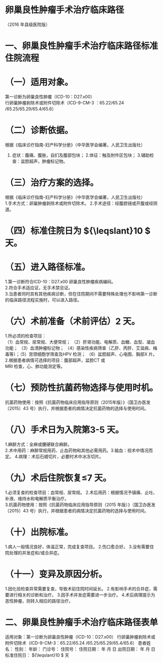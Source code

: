 # 卵巢良性肿瘤手术治疗临床路径  
（2016 年县级医院版）  
# 一、卵巢良性肿瘤手术治疗临床路径标准住院流程  
# （一）适用对象。  
第一诊断为卵巢良性肿瘤（ICD-10：D27.x00）  
行卵巢肿瘤剥除术或附件切除术（ICD-9-CM-3 ：65.22/65.24 /65.25/65.29/65.4/65.6）  
# （二）诊断依据。  
根据《临床诊疗指南-妇产科学分册》（中华医学会编著，人民卫生出版社）  
1. 症状：腹痛、腹胀，自扪及腹部包块； 2.体征：触及附件区包块； 3.辅助检查：盆腔超声，肿瘤标记物。  
# （三）治疗方案的选择。  
根据《临床诊疗指南-妇产科学分册》（中华医学会编著，人民卫生出版社）  
1.手术方式：卵巢肿瘤剥除术或附件切除术。 2.手术途径：经腹腔镜或开腹或经阴道。  
# （四）标准住院日为 ${\leqslant}10 $ 天。  
# （五）进入路径标准。  
1.第一诊断符合ICD-10：D27.x00 卵巢良性肿瘤疾病编码。  
2.符合手术适应证，无手术禁忌证。  
3.当患者同时具有其他疾病诊断，但在住院期间不需要特殊处理也不影响第一诊断的临床路径流程实施时，可以进入路径。  
# （六）术前准备（术前评估）2 天。  
1.所必须的检查项目：  
（1）血常规、尿常规、大便常规； （2）肝肾功能、电解质、血糖、血型、凝血功能； （3）血清肿瘤标记物； （4）感染性疾病筛查（乙肝、丙肝、艾滋病、梅毒等）；（5）宫颈细胞学筛查及HPV 检测； （6）盆腔超声、心电图、胸部X 片。 2.根据患者病情可选择的项目：腹部超声，盆腔CT 或  
MRI 检查，心、肺功能测定等。  
# （七）预防性抗菌药物选择与使用时机。  
抗菌药物使用：按照《抗菌药物临床应用指导原则（2015年版）》（国卫办医发〔2015〕43 号）执行，并根据患者的病情决定抗菌药物的选择与使用时间。  
# （八）手术日为入院第3-5 天。  
1.麻醉方式：全麻或腰硬联合麻醉。  
2.术中用药：麻醉常规用药、止血药物和其他必需用药。3.输血：视术中情况而定。 4.病理：术后石蜡切片，必要时术中冰冻切片。  
# （九）术后住院恢复≤7 天。  
1.必须复查的检查项目：血常规、尿常规。 2.术后用药：根据情况予镇痛、止吐、补液、维持水和电解质平衡治疗。  
3.抗菌药物使用：按照《抗菌药物临床应用指导原则（2015 年版）》（国卫办医发〔2015〕43 号）执行，并根据患者的病情决定抗菌药物的选择与使用时间。  
# （十）出院标准。  
1.病人一般情况良好，体温正常，完成复查项目。 2.伤口愈合好。 3.没有需要住院处理的并发症和/或合并症。  
# （十一）变异及原因分析。  
1.因化验检查异常需要复查，导致术前住院时间延长。 2.有影响手术的合并症，需要进行相关的诊断和治疗。 3.因手术并发症需要进一步治疗。 4.术后病理提示为恶性肿瘤，则转入相应的路径治疗。  
# 二、卵巢良性肿瘤手术治疗临床路径表单  
适用对象：第一诊断为卵巢良性肿瘤（ICD-10：D27.x00） 行卵巢肿瘤剥除术或附件切除术（ICD-9-CM-3：65.22/65.24 /65.25/65.29/65.4/65.6） 患者姓名：           性别：    年龄：    门诊号：       住院号：       住院日期：   年  月  日    出院日期：   年  月   日     标准住院日： ${\leqslant}10 $ 天  
